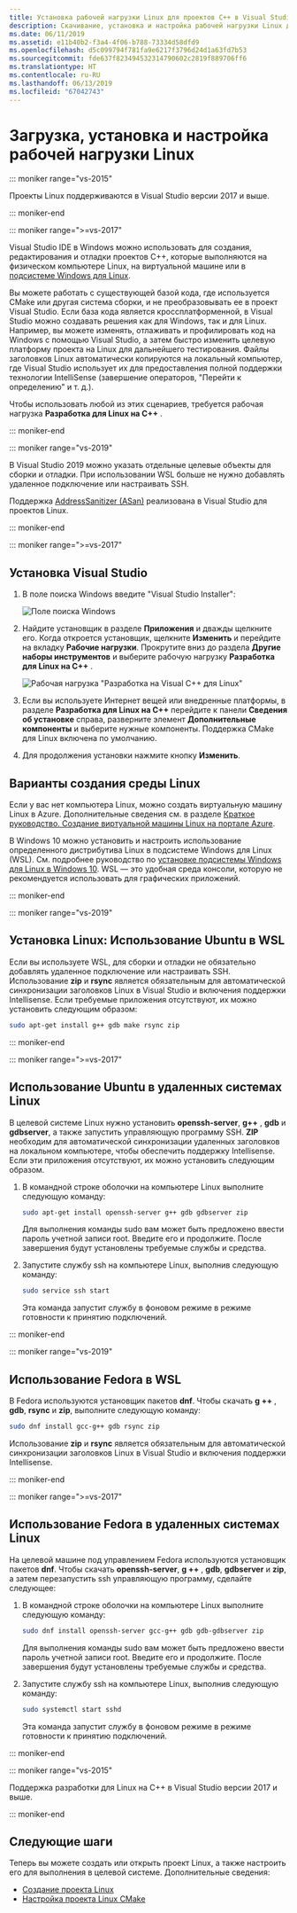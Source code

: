 ```yaml
---
title: Установка рабочей нагрузки Linux для проектов C++ в Visual Studio
description: Скачивание, установка и настройка рабочей нагрузки Linux для проектов C++ в Visual Studio.
ms.date: 06/11/2019
ms.assetid: e11b40b2-f3a4-4f06-b788-73334d58dfd9
ms.openlocfilehash: d5c099794f781fa9e6217f3796d24d1a63fd7b53
ms.sourcegitcommit: fde637f823494532314790602c2819f889706ff6
ms.translationtype: HT
ms.contentlocale: ru-RU
ms.lasthandoff: 06/13/2019
ms.locfileid: "67042743"
---
```

# <a name="download-install-and-set-up-the-linux-workload"></a>Загрузка, установка и настройка рабочей нагрузки Linux

::: moniker range="vs-2015"

Проекты Linux поддерживаются в Visual Studio версии 2017 и выше.

::: moniker-end

::: moniker range=">=vs-2017"

Visual Studio IDE в Windows можно использовать для создания, редактирования и отладки проектов C++, которые выполняются на физическом компьютере Linux, на виртуальной машине или в [подсистеме Windows для Linux](/windows/wsl/about). 

Вы можете работать с существующей базой кода, где используется CMake или другая система сборки, и не преобразовывать ее в проект Visual Studio. Если база кода является кроссплатформенной, в Visual Studio можно создавать решения как для Windows, так и для Linux. Например, вы можете изменять, отлаживать и профилировать код на Windows с помощью Visual Studio, а затем быстро изменить целевую платформу проекта на Linux для дальнейшего тестирования. Файлы заголовков Linux автоматически копируются на локальный компьютер, где Visual Studio использует их для предоставления полной поддержки технологии IntelliSense (завершение операторов, "Перейти к определению" и т. д.). 
 
Чтобы использовать любой из этих сценариев, требуется рабочая нагрузка **Разработка для Linux на C++** . 

::: moniker-end

::: moniker range="vs-2019"

В Visual Studio 2019 можно указать отдельные целевые объекты для сборки и отладки. При использовании WSL больше не нужно добавлять удаленное подключение или настраивать SSH.

Поддержка [AddressSanitizer (ASan)](https://github.com/google/sanitizers/wiki/AddressSanitizer) реализована в Visual Studio для проектов Linux.

::: moniker-end

::: moniker range=">=vs-2017"

## <a name="visual-studio-setup"></a>Установка Visual Studio

1. В поле поиска Windows введите "Visual Studio Installer":

   ![Поле поиска Windows](media/visual-studio-installer-search.png)

2. Найдите установщик в разделе **Приложения** и дважды щелкните его. Когда откроется установщик, щелкните **Изменить** и перейдите на вкладку **Рабочие нагрузки**. Прокрутите вниз до раздела **Другие наборы инструментов** и выберите рабочую нагрузку **Разработка для Linux на C++** .

   ![Рабочая нагрузка "Разработка на Visual C++ для Linux"](media/linuxworkload.png)

1. Если вы используете Интернет вещей или внедренные платформы, в разделе **Разработка для Linux на C++** перейдите к панели **Сведения об установке** справа, разверните элемент **Дополнительные компоненты** и выберите нужные компоненты. Поддержка CMake для Linux включена по умолчанию.

1. Для продолжения установки нажмите кнопку **Изменить**.

## <a name="options-for-creating-a-linux-environment"></a>Варианты создания среды Linux

Если у вас нет компьютера Linux, можно создать виртуальную машину Linux в Azure. Дополнительные сведения см. в разделе [Краткое руководство. Создание виртуальной машины Linux на портале Azure](/azure/virtual-machines/linux/quick-create-portal).

В Windows 10 можно установить и настроить использование определенного дистрибутива Linux в подсистеме Windows для Linux (WSL). См. подробнее руководство по [установке подсистемы Windows для Linux в Windows 10](/windows/wsl/install-win10). WSL — это удобная среда консоли, которую не рекомендуется использовать для графических приложений. 

::: moniker-end

::: moniker range="vs-2019"

## <a name="linux-setup-ubuntu-on-wsl"></a>Установка Linux: Использование Ubuntu в WSL

Если вы используете WSL, для сборки и отладки не обязательно добавлять удаленное подключение или настраивать SSH. Использование **zip** и **rsync** является обязательным для автоматической синхронизации заголовков Linux в Visual Studio и включения поддержки Intellisense. Если требуемые приложения отсутствуют, их можно установить следующим образом:

```bash
sudo apt-get install g++ gdb make rsync zip
```
::: moniker-end

::: moniker range=">=vs-2017"

## <a name="ubuntu-on-remote-linux-systems"></a>Использование Ubuntu в удаленных системах Linux

В целевой системе Linux нужно установить **openssh-server**, **g++** , **gdb** и **gdbserver**, а также запустить управляющую программу SSH. **ZIP** необходим для автоматической синхронизации удаленных заголовков на локальном компьютере, чтобы обеспечить поддержку Intellisense. Если эти приложения отсутствуют, их можно установить следующим образом.

1. В командной строке оболочки на компьютере Linux выполните следующую команду:

   ```bash
   sudo apt-get install openssh-server g++ gdb gdbserver zip
   ```

   Для выполнения команды sudo вам может быть предложено ввести пароль учетной записи root.  Введите его и продолжите. После завершения будут установлены требуемые службы и средства.

1. Запустите службу ssh на компьютере Linux, выполнив следующую команду:

   ```bash
   sudo service ssh start
   ```
   Эта команда запустит службу в фоновом режиме в режиме готовности к принятию подключений.

::: moniker-end

::: moniker range="vs-2019"

## <a name="fedora-on-wsl"></a>Использование Fedora в WSL

В Fedora используются установщик пакетов **dnf**. Чтобы скачать **g ++** , **gdb**, **rsync** и **zip**, выполните следующую команду:

   ```bash
   sudo dnf install gcc-g++ gdb rsync zip
   ```

Использование **zip** и **rsync** является обязательным для автоматической синхронизации заголовков Linux в Visual Studio и включения поддержки Intellisense.

::: moniker-end

::: moniker range=">=vs-2017"

## <a name="fedora-on-remote-linux-systems"></a>Использование Fedora в удаленных системах Linux

На целевой машине под управлением Fedora используются установщик пакетов **dnf**. Чтобы скачать **openssh-server**, **g ++** , **gdb**, **gdbserver** и **zip**, а затем перезапустить ssh управляющую программу, сделайте следующее:

1. В командной строке оболочки на компьютере Linux выполните следующую команду:

   ```bash
   sudo dnf install openssh-server gcc-g++ gdb gdb-gdbserver zip
   ```
   Для выполнения команды sudo вам может быть предложено ввести пароль учетной записи root.  Введите его и продолжите. После завершения будут установлены требуемые службы и средства.

1. Запустите службу ssh на компьютере Linux, выполнив следующую команду:

   ```bash
   sudo systemctl start sshd
   ```

   Эта команда запустит службу в фоновом режиме в режиме готовности к принятию подключений.

::: moniker-end

::: moniker range="vs-2015"

Поддержка разработки для Linux на C++ в Visual Studio версии 2017 и выше.

::: moniker-end

## <a name="next-steps"></a>Следующие шаги

Теперь вы можете создать или открыть проект Linux, а также настроить его для выполнения в целевой системе. Дополнительные сведения:

- [Создание проекта Linux](create-a-new-linux-project.md)
- [Настройка проекта Linux CMake](cmake-linux-project.md)
